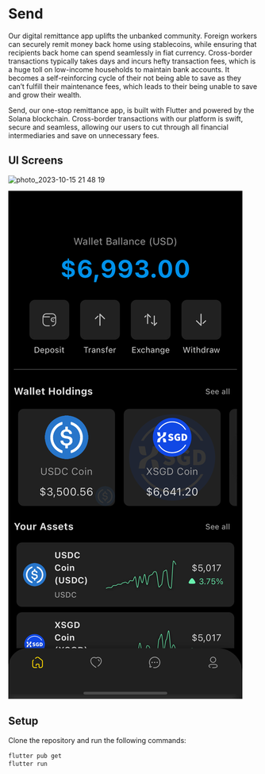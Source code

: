 # Send 
Our digital remittance app uplifts the unbanked community. Foreign workers can securely remit money back home using stablecoins, while ensuring that recipients back home can spend seamlessly in fiat currency. Cross-border transactions typically takes days and incurs hefty transaction fees, which is a huge toll on low-income households to maintain bank accounts. It becomes a self-reinforcing cycle of their not being able to save as they can’t fulfill their maintenance fees, which leads to their being unable to save and grow their wealth.

Send, our one-stop remittance app, is built with Flutter and powered by the Solana blockchain. Cross-border transactions with our platform is swift, secure and seamless, allowing our users to cut through all financial intermediaries and save on unnecessary fees.

## UI Screens 
![photo_2023-10-15 21 48 19](https://github.com/erwinqxy/send-fe/assets/72030222/748785bd-1cb8-45df-b054-e572f6369174)

![home.png](assets%2Fimages%2Fhome.png)

## Setup

Clone the repository and run the following commands:

```sh
flutter pub get
flutter run
```

